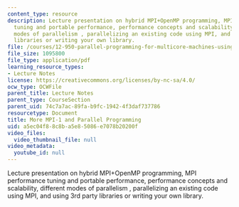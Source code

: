 ```yaml
---
content_type: resource
description: Lecture presentation on hybrid MPI+OpenMP programming, MPI performance
  tuning and portable performance, performance concepts and scalability, different
  modes of parallelism , parallelizing an existing code using MPI, and using 3rd party
  libraries or writing your own library.
file: /courses/12-950-parallel-programming-for-multicore-machines-using-openmp-and-mpi-january-iap-2010/a5ec04f88c8ba5e85086e7078b20200f_MIT12_950IAP10_Lec5.pdf
file_size: 1095800
file_type: application/pdf
learning_resource_types:
- Lecture Notes
license: https://creativecommons.org/licenses/by-nc-sa/4.0/
ocw_type: OCWFile
parent_title: Lecture Notes
parent_type: CourseSection
parent_uid: 74c7a7ac-89fa-b9fc-1942-4f3daf737786
resourcetype: Document
title: More MPI-1 and Parallel Programming
uid: a5ec04f8-8c8b-a5e8-5086-e7078b20200f
video_files:
  video_thumbnail_file: null
video_metadata:
  youtube_id: null
---
```

Lecture presentation on hybrid MPI+OpenMP programming, MPI performance tuning and portable performance, performance concepts and scalability, different modes of parallelism , parallelizing an existing code using MPI, and using 3rd party libraries or writing your own library.